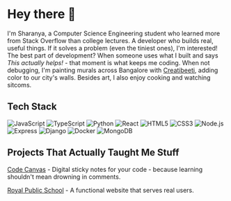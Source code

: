 # Hey there 👋

I'm Sharanya, a Computer Science Engineering student who learned more from Stack Overflow than college lectures. A developer who builds real, useful things. If it solves a problem (even the tiniest ones), I'm interested! The best part of development? When someone uses what I built and says *This actually helps!* - that moment is what keeps me coding. When not debugging, I'm painting murals across Bangalore with [Creatibeeti](https://www.instagram.com/creatibeeti/), adding color to our city's walls. Besides art, I also enjoy cooking and watching sitcoms. 

## Tech Stack
![JavaScript](https://img.shields.io/badge/-JavaScript-F7DF1E?style=for-the-badge&logo=javascript&logoColor=black)
![TypeScript](https://img.shields.io/badge/-TypeScript-3178C6?style=for-the-badge&logo=typescript&logoColor=white)
![Python](https://img.shields.io/badge/-Python-3776AB?style=for-the-badge&logo=python&logoColor=white)
![React](https://img.shields.io/badge/-React-61DAFB?style=for-the-badge&logo=react&logoColor=black)
![HTML5](https://img.shields.io/badge/-HTML5-E34F26?style=for-the-badge&logo=html5&logoColor=white)
![CSS3](https://img.shields.io/badge/-CSS3-1572B6?style=for-the-badge&logo=css3&logoColor=white)
![Node.js](https://img.shields.io/badge/-Node.js-339933?style=for-the-badge&logo=node.js&logoColor=white)
![Express](https://img.shields.io/badge/-Express-000000?style=for-the-badge&logo=express&logoColor=white)
![Django](https://img.shields.io/badge/-Django-092E20?style=for-the-badge&logo=django&logoColor=white)
![Docker](https://img.shields.io/badge/-Docker-2496ED?style=for-the-badge&logo=docker&logoColor=white)
![MongoDB](https://img.shields.io/badge/MongoDB-4EA94B?style=for-the-badge&logo=mongodb&logoColor=white)

## Projects That Actually Taught Me Stuff
[Code Canvas](https://marketplace.visualstudio.com/...) - Digital sticky notes for your code - because learning shouldn't mean drowning in comments.

[Royal Public School](https://www.royalpublicschool.in/) - A functional website that serves real users.
